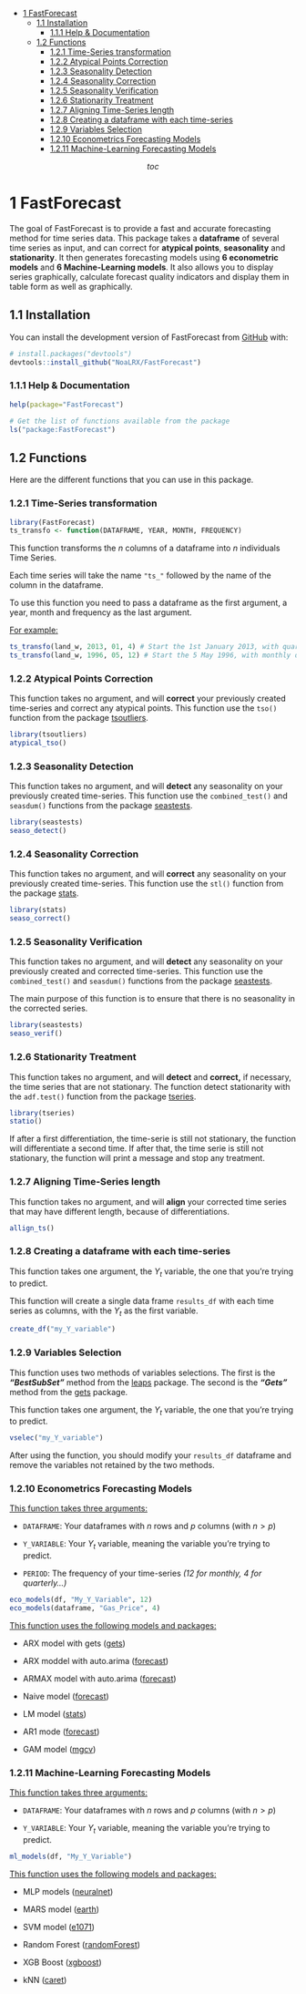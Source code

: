 
- [1 FastForecast](#1-fastforecast)
  - [1.1 Installation](#11-installation)
    - [1.1.1 Help & Documentation](#111-help--documentation)
  - [1.2 Functions](#12-functions)
    - [1.2.1 Time-Series
      transformation](#121-time-series-transformation)
    - [1.2.2 Atypical Points
      Correction](#122-atypical-points-correction)
    - [1.2.3 Seasonality Detection](#123-seasonality-detection)
    - [1.2.4 Seasonality Correction](#124-seasonality-correction)
    - [1.2.5 Seasonality Verification](#125-seasonality-verification)
    - [1.2.6 Stationarity Treatment](#126-stationarity-treatment)
    - [1.2.7 Aligning Time-Series
      length](#127-aligning-time-series-length)
    - [1.2.8 Creating a dataframe with each
      time-series](#128-creating-a-dataframe-with-each-time-series)
    - [1.2.9 Variables Selection](#129-variables-selection)
    - [1.2.10 Econometrics Forecasting
      Models](#1210-econometrics-forecasting-models)
    - [1.2.11 Machine-Learning Forecasting
      Models](#1211-machine-learning-forecasting-models)

<!-- README.md is generated from README.Rmd. Please edit that file -->

$$toc$$

# 1 FastForecast

<!-- badges: start -->
<!-- badges: end -->

The goal of FastForecast is to provide a fast and accurate forecasting
method for time series data. This package takes a **dataframe** of
several time series as input, and can correct for **atypical points**,
**seasonality** and **stationarity**. It then generates forecasting
models using **6 econometric models** and **6 Machine-Learning models**.
It also allows you to display series graphically, calculate forecast
quality indicators and display them in table form as well as
graphically.

## 1.1 Installation

You can install the development version of FastForecast from
[GitHub](https://github.com/) with:

``` r
# install.packages("devtools")
devtools::install_github("NoaLRX/FastForecast")
```

### 1.1.1 Help & Documentation

``` r
help(package="FastForecast")

# Get the list of functions available from the package
ls("package:FastForecast")
```

## 1.2 Functions

Here are the different functions that you can use in this package.

### 1.2.1 Time-Series transformation

``` r
library(FastForecast)
ts_transfo <- function(DATAFRAME, YEAR, MONTH, FREQUENCY)
```

This function transforms the $n$ columns of a dataframe into $n$
individuals Time Series.

Each time series will take the name `"ts_"` followed by the name of the
column in the dataframe.

To use this function you need to pass a dataframe as the first argument,
a year, month and frequency as the last argument.

<u>For example:</u>

``` r
ts_transfo(land_w, 2013, 01, 4) # Start the 1st January 2013, with quarterly data
ts_transfo(land_w, 1996, 05, 12) # Start the 5 May 1996, with monthly data
```

### 1.2.2 Atypical Points Correction

This function takes no argument, and will **correct** your previously
created time-series and correct any atypical points. This function use
the `tso()` function from the package
[tsoutliers](https://www.rdocumentation.org/packages/tsoutliers/versions/0.6-8/topics/tso).

``` r
library(tsoutliers)
atypical_tso()
```

### 1.2.3 Seasonality Detection

This function takes no argument, and will **detect** any seasonality on
your previously created time-series. This function use the
`combined_test()` and `seasdum()` functions from the package
[seastests](https://www.rdocumentation.org/packages/seastests/versions/0.15.4).

``` r
library(seastests)
seaso_detect()
```

### 1.2.4 Seasonality Correction

This function takes no argument, and will **correct** any seasonality on
your previously created time-series. This function use the `stl()`
function from the package
[stats](https://www.rdocumentation.org/packages/stats/versions/3.6.2/topics/stl).

``` r
library(stats)
seaso_correct()
```

### 1.2.5 Seasonality Verification

This function takes no argument, and will **detect** any seasonality on
your previously created and corrected time-series. This function use the
`combined_test()` and `seasdum()` functions from the package
[seastests](https://www.rdocumentation.org/packages/seastests/versions/0.15.4).

The main purpose of this function is to ensure that there is no
seasonality in the corrected series.

``` r
library(seastests)
seaso_verif()
```

### 1.2.6 Stationarity Treatment

This function takes no argument, and will **detect** and **correct,** if
necessary, the time series that are not stationary. The function detect
stationarity with the `adf.test()` function from the package
[tseries](https://www.rdocumentation.org/packages/tseries/versions/0.10-54/topics/adf.test).

``` r
library(tseries)
statio()
```

If after a first differentiation, the time-serie is still not
stationary, the function will differentiate a second time. If after
that, the time serie is still not stationary, the function will print a
message and stop any treatment.

### 1.2.7 Aligning Time-Series length

This function takes no argument, and will **align** your corrected time
series that may have different length, because of differentiations.

``` r
allign_ts()
```

### 1.2.8 Creating a dataframe with each time-series

This function takes one argument, the $Y_t$ variable, the one that
you’re trying to predict.

This function will create a single data frame `results_df` with each
time series as columns, with the $Y_t$ as the first variable.

``` r
create_df("my_Y_variable")
```

### 1.2.9 Variables Selection

This function uses two methods of variables selections. The first is the
***“BestSubSet”*** method from the
[leaps](https://cran.r-project.org/web/packages/leaps/leaps.pdf)
package. The second is the ***“Gets”*** method from the
[gets](https://cran.r-project.org/web/packages/gets/gets.pdf) package.

This function takes one argument, the $Y_t$ variable, the one that
you’re trying to predict.

``` r
vselec("my_Y_variable")
```

After using the function, you should modify your `results_df` dataframe
and remove the variables not retained by the two methods.

### 1.2.10 Econometrics Forecasting Models

<u>This function takes three arguments:</u>

- `DATAFRAME`: Your dataframes with $n$ rows and $p$ columns (with
  $n > p$)

- `Y_VARIABLE`: Your $Y_t$ variable, meaning the variable you’re trying
  to predict.

- `PERIOD`: The frequency of your time-series *(12 for monthly, 4 for
  quarterly…)*

``` r
eco_models(df, "My_Y_Variable", 12)
eco_models(dataframe, "Gas_Price", 4)
```

<u>This function uses the following models and packages:</u>

- ARX model with gets
  ([gets](https://cran.r-project.org/web/packages/gets/gets.pdf))

- ARX moddel with auto.arima
  ([forecast](https://www.rdocumentation.org/packages/forecast/versions/8.21.1))

- ARMAX model with auto.arima
  ([forecast](https://www.rdocumentation.org/packages/forecast/versions/8.21.1))

- Naive model
  ([forecast](https://www.rdocumentation.org/packages/forecast/versions/8.21.1))

- LM model
  ([stats](https://www.rdocumentation.org/packages/stats/versions/3.6.2))

- AR1 mode
  ([forecast](https://www.rdocumentation.org/packages/forecast/versions/8.21.1))

- GAM model
  ([mgcv](https://www.rdocumentation.org/packages/mgcv/versions/1.9-0))

### 1.2.11 Machine-Learning Forecasting Models

<u>This function takes three arguments:</u>

- `DATAFRAME`: Your dataframes with $n$ rows and $p$ columns (with
  $n > p$)

- `Y_VARIABLE`: Your $Y_t$ variable, meaning the variable you’re trying
  to predict.

``` r
ml_models(df, "My_Y_Variable")
```

<u>This function uses the following models and packages:</u>

- MLP models
  ([neuralnet](https://www.rdocumentation.org/packages/neuralnet/versions/1.44.2))

- MARS model
  ([earth](https://www.rdocumentation.org/packages/earth/versions/5.3.2))

- SVM model
  ([e1071](https://www.rdocumentation.org/packages/e1071/versions/1.1-3))

- Random Forest
  ([randomForest](https://www.rdocumentation.org/packages/randomForest/versions/4.7-1.1))

- XGB Boost
  ([xgboost](https://www.rdocumentation.org/packages/xgboost/versions/1.7.5.1))

- kNN
  ([caret](https://www.rdocumentation.org/packages/caret/versions/6.0-94))
